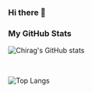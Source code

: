 ### Hi there 👋

<!--
**rchirag101/rchirag101** is a ✨ _special_ ✨ repository because its `README.md` (this file) appears on your GitHub profile.

Here are some ideas to get you started:

- 🔭 I’m currently working on ...
- 🌱 I’m currently learning ...
- 👯 I’m looking to collaborate on ...
- 🤔 I’m looking for help with ...
- 💬 Ask me about ...
- 📫 How to reach me: ...
- 😄 Pronouns: ...
- ⚡ Fun fact: ...
-->

### My GitHub Stats

![Chirag's GitHub stats](https://github-readme-stats.vercel.app/api?username=rchirag101&show_icons=true&theme=tokyonight) 

<br>

![Top Langs](https://github-readme-stats.vercel.app/api/top-langs/?username=rchirag101&theme=tokyonight)

<br>
